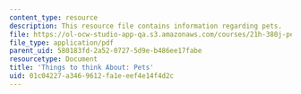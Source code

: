 ```yaml
---
content_type: resource
description: This resource file contains information regarding pets.
file: https://ol-ocw-studio-app-qa.s3.amazonaws.com/courses/21h-380j-people-and-other-animals-fall-2013/01c04227a3469612fa1eeef4e14f4d2c_MIT21H_380F13_read_notes05.pdf
file_type: application/pdf
parent_uid: 580183fd-2a52-0727-5d9e-b486ee17fabe
resourcetype: Document
title: 'Things to think About: Pets'
uid: 01c04227-a346-9612-fa1e-eef4e14f4d2c
---
```


